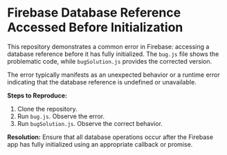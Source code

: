 # Firebase Database Reference Accessed Before Initialization

This repository demonstrates a common error in Firebase: accessing a database reference before it has fully initialized.  The `bug.js` file shows the problematic code, while `bugSolution.js` provides the corrected version.

The error typically manifests as an unexpected behavior or a runtime error indicating that the database reference is undefined or unavailable.

**Steps to Reproduce:**
1. Clone the repository.
2. Run `bug.js`.  Observe the error.
3. Run `bugSolution.js`. Observe the correct behavior.

**Resolution:** Ensure that all database operations occur after the Firebase app has fully initialized using an appropriate callback or promise.